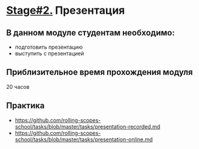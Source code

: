 # [Stage#2.](../../) Презентация
## В данном модуле студентам необходимо:
- подготовить презентацию
- выступить с презентацией 

## Приблизительное время прохождения модуля
20 часов

## Практика
- https://github.com/rolling-scopes-school/tasks/blob/master/tasks/presentation-recorded.md
- https://github.com/rolling-scopes-school/tasks/blob/master/tasks/presentation-online.md